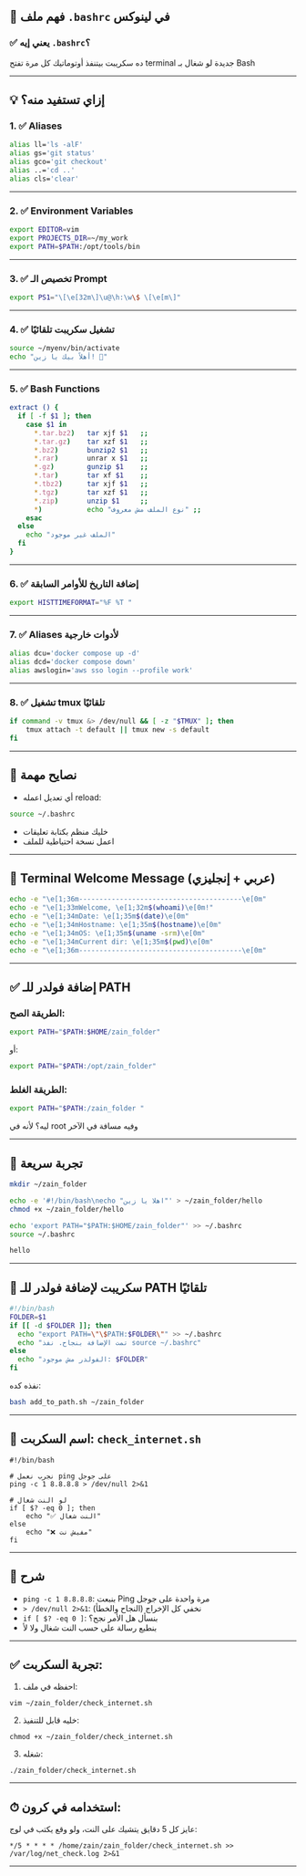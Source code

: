 ## 🧠 فهم ملف `.bashrc` في لينوكس

### ✅ يعني إيه `.bashrc`؟

ده سكريبت بيتنفذ أوتوماتيك كل مرة تفتح terminal جديدة لو شغال بـ Bash

---

## 💡 إزاي تستفيد منه؟

### 1. ✅ Aliases

```bash
alias ll='ls -alF'
alias gs='git status'
alias gco='git checkout'
alias ..='cd ..'
alias cls='clear'
```

---

### 2. ✅ Environment Variables

```bash
export EDITOR=vim
export PROJECTS_DIR=~/my_work
export PATH=$PATH:/opt/tools/bin
```

---

### 3. ✅ تخصيص الـ Prompt

```bash
export PS1="\[\e[32m\]\u@\h:\w\$ \[\e[m\]"
```

---

### 4. ✅ تشغيل سكريبت تلقائيًا

```bash
source ~/myenv/bin/activate
echo "أهلاً بيك يا زين! 👋"
```

---

### 5. ✅ Bash Functions

```bash
extract () {
  if [ -f $1 ]; then
    case $1 in
      *.tar.bz2)   tar xjf $1   ;;
      *.tar.gz)    tar xzf $1   ;;
      *.bz2)       bunzip2 $1   ;;
      *.rar)       unrar x $1   ;;
      *.gz)        gunzip $1    ;;
      *.tar)       tar xf $1    ;;
      *.tbz2)      tar xjf $1   ;;
      *.tgz)       tar xzf $1   ;;
      *.zip)       unzip $1     ;;
      *)           echo "نوع الملف مش معروف" ;;
    esac
  else
    echo "الملف غير موجود"
  fi
}
```

---

### 6. ✅ إضافة التاريخ للأوامر السابقة

```bash
export HISTTIMEFORMAT="%F %T "
```

---

### 7. ✅ Aliases لأدوات خارجية

```bash
alias dcu='docker compose up -d'
alias dcd='docker compose down'
alias awslogin='aws sso login --profile work'
```

---

### 8. ✅ تشغيل tmux تلقائيًا

```bash
if command -v tmux &> /dev/null && [ -z "$TMUX" ]; then
    tmux attach -t default || tmux new -s default
fi
```

---

## 🧠 نصايح مهمة

* أي تعديل اعمله reload:

```bash
source ~/.bashrc
```

* خليك منظم بكتابة تعليقات
* اعمل نسخة احتياطية للملف

---

## 🎁 Terminal Welcome Message (عربي + إنجليزي)

```bash
echo -e "\e[1;36m----------------------------------------\e[0m"
echo -e "\e[1;33mWelcome, \e[1;32m$(whoami)\e[0m!"
echo -e "\e[1;34mDate: \e[1;35m$(date)\e[0m"
echo -e "\e[1;34mHostname: \e[1;35m$(hostname)\e[0m"
echo -e "\e[1;34mOS: \e[1;35m$(uname -srm)\e[0m"
echo -e "\e[1;34mCurrent dir: \e[1;35m$(pwd)\e[0m"
echo -e "\e[1;36m----------------------------------------\e[0m"
```

---

## ✅ إضافة فولدر للـ PATH

### الطريقة الصح:

```bash
export PATH="$PATH:$HOME/zain_folder"
```

أو:

```bash
export PATH="$PATH:/opt/zain_folder"
```

### الطريقة الغلط:

```bash
export PATH="$PATH:/zain_folder "
```

ليه؟ لأنه في root وفيه مسافة في الآخر

---

## 🧪 تجربة سريعة

```bash
mkdir ~/zain_folder
```

```bash
echo -e '#!/bin/bash\necho "اهلا يا زين"' > ~/zain_folder/hello
chmod +x ~/zain_folder/hello
```

```bash
echo 'export PATH="$PATH:$HOME/zain_folder"' >> ~/.bashrc
source ~/.bashrc
```

```bash
hello
```

---

## 🔧 سكريبت لإضافة فولدر للـ PATH تلقائيًا

```bash
#!/bin/bash
FOLDER=$1
if [[ -d $FOLDER ]]; then
  echo "export PATH=\"\$PATH:$FOLDER\"" >> ~/.bashrc
  echo "تمت الإضافة بنجاح. نفذ source ~/.bashrc"
else
  echo "الفولدر مش موجود: $FOLDER"
fi
```

نفذه كده:

```bash
bash add_to_path.sh ~/zain_folder
```

---

## 📁 اسم السكربت: `check_internet.sh`

```
#!/bin/bash

# نجرب نعمل ping على جوجل
ping -c 1 8.8.8.8 > /dev/null 2>&1

# لو النت شغال
if [ $? -eq 0 ]; then
    echo "✅ النت شغال"
else
    echo "❌ مفيش نت"
fi

```

---

## 🧠 شرح

* `ping -c 1 8.8.8.8`: بنبعت Ping مرة واحدة على جوجل
* `> /dev/null 2>&1`: نخفي كل الإخراج (النجاح والخطأ)
* `if [ $? -eq 0 ]`: بنسأل هل الأمر نجح؟
* بنطبع رسالة على حسب النت شغال ولا لأ

---

## ✅ تجربة السكربت:

1. احفظه في ملف:

```
vim ~/zain_folder/check_internet.sh

```

2. خليه قابل للتنفيذ:

```
chmod +x ~/zain_folder/check_internet.sh

```

3. شغله:

```
./zain_folder/check_internet.sh

```

---

## ⏱ استخدامه في كرون:

عايز كل 5 دقايق يتشيك على النت، ولو وقع يكتب في لوج:

```
*/5 * * * * /home/zain/zain_folder/check_internet.sh >> /var/log/net_check.log 2>&1

```

---

